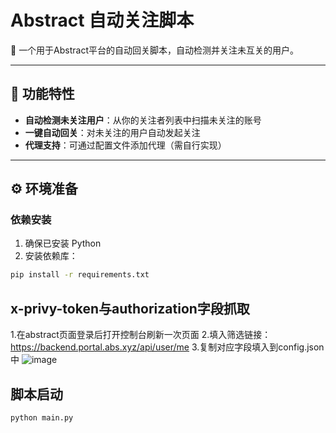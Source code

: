# Abstract 自动关注脚本

📌 一个用于Abstract平台的自动回关脚本，自动检测并关注未互关的用户。

---

## 🚀 功能特性
- ​**自动检测未关注用户**：从你的关注者列表中扫描未关注的账号
- ​**一键自动回关**：对未关注的用户自动发起关注
- ​**代理支持**：可通过配置文件添加代理（需自行实现）

---

## ⚙️ 环境准备

### 依赖安装
1. 确保已安装 Python 
2. 安装依赖库：
```bash
pip install -r requirements.txt
```
## x-privy-token与authorization字段抓取
1.在abstract页面登录后打开控制台刷新一次页面
2.填入筛选链接：https://backend.portal.abs.xyz/api/user/me
3.复制对应字段填入到config.json中
![image](https://github.com/user-attachments/assets/e7cbd6db-a6a5-4db8-abb2-9477e8903146)

## 脚本启动
```bash
python main.py
```

